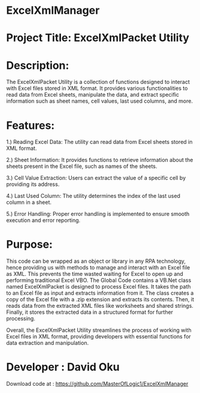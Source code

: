 # ExcelXmlManager
# Project Title: ExcelXmlPacket Utility

# Description:
The ExcelXmlPacket Utility is a collection of functions designed to interact with Excel files stored in XML format. It provides various functionalities to read data from Excel sheets, manipulate the data, and extract specific information such as sheet names, cell values, last used columns, and more.

# Features:

1.) Reading Excel Data: The utility can read data from Excel sheets stored in XML format.

2.) Sheet Information: It provides functions to retrieve information about the sheets present in the Excel file, such as names of the sheets.

3.) Cell Value Extraction: Users can extract the value of a specific cell by providing its address.

4.) Last Used Column: The utility determines the index of the last used column in a sheet.

5.) Error Handling: Proper error handling is implemented to ensure smooth execution and error reporting.


# Purpose: 
This code can be wrapped as an object or library in any RPA technology, hence providing us with methods to manage and interact with an Excel file as XML. This prevents the time wasted waiting for Excel to open up and performing traditional Excel VBO.
The Global Code contains a VB.Net  class named ExcelXmlPacket is designed to process Excel files. It takes the path to an Excel file as input and extracts information from it. The class creates a copy of the Excel file with a .zip extension and extracts its contents. Then, it reads data from the extracted XML files like worksheets and shared strings. Finally, it stores the extracted data in a structured format for further processing.


Overall, the ExcelXmlPacket Utility streamlines the process of working with Excel files in XML format, providing developers with essential functions for data extraction and manipulation.

# Developer : David Oku
Download code at : https://github.com/MasterOfLogic1/ExcelXmlManager





